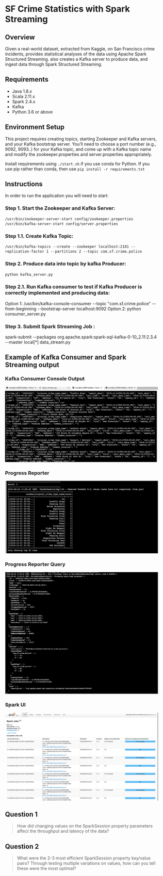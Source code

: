 # SF Crime Statistics with Spark Streaming

## Overview 

Given a real-world dataset, extracted from Kaggle, on San Francisco crime incidents, provides statistical analyses of the data using Apache Spark Structured Streaming. also creates a Kafka server to produce data, and ingest data through Spark Structured Streaming. 

## Requirements

* Java 1.8.x
* Scala 2.11.x
* Spark 2.4.x
* Kafka
* Python 3.6 or above

## Environment Setup
This project requires creating topics, starting Zookeeper and Kafka servers, and your Kafka bootstrap server. You’ll need to choose a port number (e.g., 9092, 9093..) for your Kafka topic, and come up with a Kafka topic name and modify the zookeeper.properties and server.properties appropriately.

Install requirements using `./start.sh` if you use conda for Python. If you use pip rather than conda, then use `pip install -r requirements.txt`

## Instructions

In order to run the application you will need to start:

### Step 1. Start the Zookeeper and Kafka Server:
```
/usr/bin/zookeeper-server-start config/zookeeper.properties
/usr/bin/kafka-server-start config/server.properties
```

### Step 1.1. Create Kafka Topic:
```
/usr/bin/kafka-topics --create --zookeeper localhost:2181 --replication-factor 1 --partitions 2 --topic com.sf.crime.police
```

### Step 2. Produce data into topic by kafka Producer:
`python kafka_server.py`

### Step 2.1. Run Kafka consumer to test if Kafka Producer is correctly implemented and producing data:

Option 1: /usr/bin/kafka-console-consumer --topic "com.sf.crime.police" --from-beginning --bootstrap-server localhost:9092
Option 2: python consumer_server.py

### Step 3. Submit Spark Streaming Job :

spark-submit --packages org.apache.spark:spark-sql-kafka-0-10_2.11:2.3.4 --master local[*] data_stream.py

## Example of Kafka Consumer and Spark Streaming output
### Kafka Consumer Console Output

![kafka consumer output](https://github.com/yogesh17/SF-Crime-Statistics-with-Spark-Streaming/blob/master/Kafka%20Console%20Consumer%20Output.png)

### Progress Reporter

![progress reporter](https://github.com/yogesh17/SF-Crime-Statistics-with-Spark-Streaming/blob/master/Progress%20Report.png)

### Progress Reporter Query
![progress reporter query](https://github.com/yogesh17/SF-Crime-Statistics-with-Spark-Streaming/blob/master/Progress%20Report%20query.png)


### Spark UI
![spark UI](https://github.com/yogesh17/SF-Crime-Statistics-with-Spark-Streaming/blob/master/Spark%20Streaming%20UI.png)


## Question 1

> How did changing values on the SparkSession property parameters affect the throughput and latency of the data?


## Question 2
> What were the 2-3 most efficient SparkSession property key/value pairs? Through testing multiple variations on values, how can you tell these were the most optimal?


```
